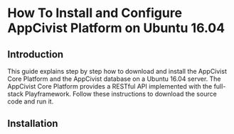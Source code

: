 # How To Install and Configure AppCivist Platform on Ubuntu 16.04

## Introduction
This guide explains step by step how to download and install the AppCivist Core Platform and the AppCivist database on a Ubuntu 16.04 server.
The AppCivist Core Platform provides a RESTful API implemented with the full-stack Playframework. Follow these instructions to download the source code and run it.

## Installation

